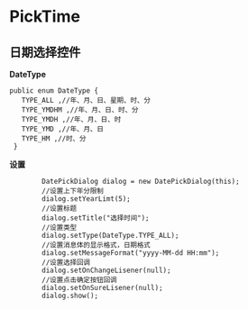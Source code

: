 # PickTime
## 日期选择控件 ##


**DateType**

    public enum DateType {
       TYPE_ALL ,//年、月、日、星期、时、分
       TYPE_YMDHM ,//年、月、日、时、分
       TYPE_YMDH ,//年、月、日、时
       TYPE_YMD ,//年、月、日
       TYPE_HM ,//时、分
     }

**设置**

            DatePickDialog dialog = new DatePickDialog(this);
            //设置上下年分限制
            dialog.setYearLimt(5);
            //设置标题
            dialog.setTitle("选择时间");
            //设置类型
            dialog.setType(DateType.TYPE_ALL);
            //设置消息体的显示格式，日期格式
            dialog.setMessageFormat("yyyy-MM-dd HH:mm");
            //设置选择回调
            dialog.setOnChangeLisener(null);
            //设置点击确定按钮回调
            dialog.setOnSureLisener(null);
            dialog.show();





